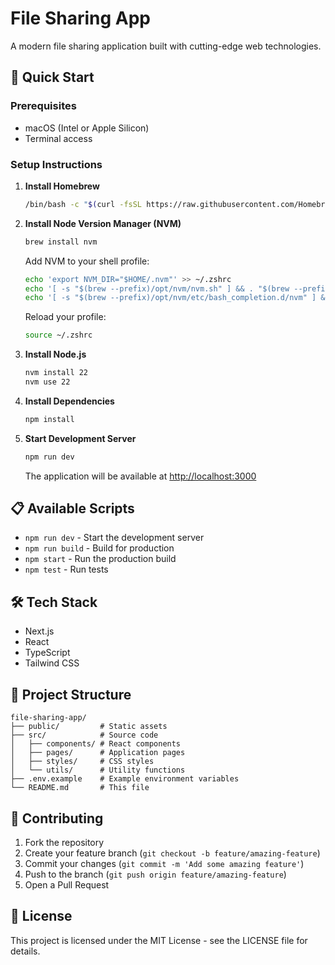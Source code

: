# File Sharing App

A modern file sharing application built with cutting-edge web technologies.

## 🚀 Quick Start

### Prerequisites

- macOS (Intel or Apple Silicon)
- Terminal access

### Setup Instructions

1. **Install Homebrew**
   ```bash
   /bin/bash -c "$(curl -fsSL https://raw.githubusercontent.com/Homebrew/install/HEAD/install.sh)"
   ```

2. **Install Node Version Manager (NVM)**
   ```bash
   brew install nvm
   ```
   
   Add NVM to your shell profile:
   ```bash
   echo 'export NVM_DIR="$HOME/.nvm"' >> ~/.zshrc
   echo '[ -s "$(brew --prefix)/opt/nvm/nvm.sh" ] && . "$(brew --prefix)/opt/nvm/nvm.sh"' >> ~/.zshrc
   echo '[ -s "$(brew --prefix)/opt/nvm/etc/bash_completion.d/nvm" ] && . "$(brew --prefix)/opt/nvm/etc/bash_completion.d/nvm"' >> ~/.zshrc
   ```
   
   Reload your profile:
   ```bash
   source ~/.zshrc
   ```

3. **Install Node.js**
   ```bash
   nvm install 22
   nvm use 22
   ```

4. **Install Dependencies**
   ```bash
   npm install
   ```

5. **Start Development Server**
   ```bash
   npm run dev
   ```
   
   The application will be available at [http://localhost:3000](http://localhost:3000)

## 📋 Available Scripts

- `npm run dev` - Start the development server
- `npm run build` - Build for production
- `npm start` - Run the production build
- `npm test` - Run tests

## 🛠️ Tech Stack

- Next.js
- React
- TypeScript
- Tailwind CSS

## 📁 Project Structure

```
file-sharing-app/
├── public/         # Static assets
├── src/            # Source code
│   ├── components/ # React components
│   ├── pages/      # Application pages
│   ├── styles/     # CSS styles
│   └── utils/      # Utility functions
├── .env.example    # Example environment variables
└── README.md       # This file
```

## 🤝 Contributing

1. Fork the repository
2. Create your feature branch (`git checkout -b feature/amazing-feature`)
3. Commit your changes (`git commit -m 'Add some amazing feature'`)
4. Push to the branch (`git push origin feature/amazing-feature`)
5. Open a Pull Request

## 📄 License

This project is licensed under the MIT License - see the LICENSE file for details.

